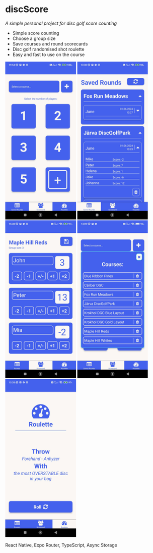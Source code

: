 # discScore
*A simple personal project for disc golf score counting*

- Simple score counting
- Choose a group size
- Save courses and round scorecards
- Disc golf randomised shot roulette
- Easy and fast to use on the course

<img alt="indexPic" src="./discScore/assets/images/discScore_pics/discScoreIndex.jpg" height="500px"> <img alt="roundsPic" src="./discScore/assets/images/discScore_pics/saved_rounds.jpg" height="500px"> <img alt="scorecardPic" src="./discScore/assets/images/discScore_pics/scorecard.jpg" height="500px">
<img alt="coursesPic" src="./discScore/assets/images/discScore_pics/courses.jpg" height="500px"> <img alt="roulette" src="./discScore/assets/images/discScore_pics/roulette.jpg" height="500px">

React Native, Expo Router, TypeScript, Async Storage